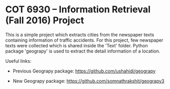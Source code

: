 # COT 6930 – Information Retrieval (Fall 2016) Project

This is a simple project which extracts cities from the newspaper texts containing information of traffic accidents. For this project, few newspaper texts were collected which is 
shared inside the 'Text' folder. Python package 'geograpy' is used to extract the detail information of a location.

Useful links:

* Previous Geograpy package: https://github.com/ushahidi/geograpy

* New Geograpy package: https://github.com/somnathrakshit/geograpy3
